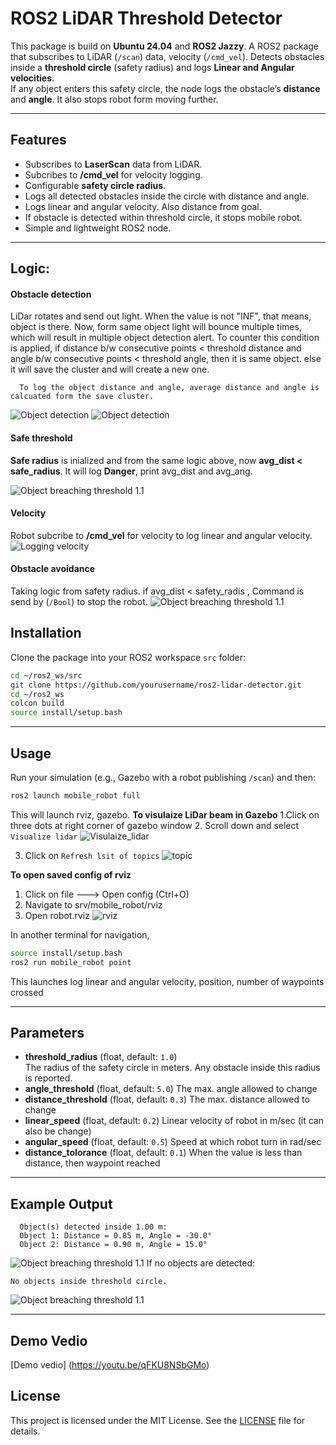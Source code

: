 # ROS2 LiDAR Threshold Detector

This package is build on **Ubuntu 24.04** and **ROS2 Jazzy**.
A ROS2 package that subscribes to LiDAR (`/scan`) data, velocity (`/cmd_vel`). Detects obstacles inside a **threshold circle** (safety radius) and logs **Linear and Angular velocities**.  
If any object enters this safety circle, the node logs the obstacle’s **distance** and **angle**. It also stops robot form moving further. 

---

## Features
- Subscribes to **LaserScan** data from LiDAR.
- Subcribes to **/cmd_vel** for velocity logging. 
- Configurable **safety circle radius**.
- Logs all detected obstacles inside the circle with distance and angle.
- Logs linear and angular velocity. Also distance from goal.
- If obstacle is detected within threshold circle, it stops mobile robot. 
- Simple and lightweight ROS2 node.

---
## Logic:

#### Obstacle detection 
  LiDar rotates and send out light. When the value is not "INF", that means, object is there.
  Now, form same object light will bounce multiple times, which will result in multiple object detection alert. To counter this condition is applied, 
      if distance b/w consecutive points < threshold distance and angle b/w consecutive points < threshold angle, then it is same object. 
      else it will save the cluster and will create a new one. 
      


      To log the object distance and angle, average distance and angle is calcuated form the save cluster. 

  ![Object detection](/screenshots/gazebo_visulation.png)
  ![Object detection](/screenshots/object_detection.png)

#### Safe threshold
  **Safe radius** is inialized and from the same logic above, now **avg_dist < safe_radius**. It will log **Danger**, print avg_dist and avg_ang. 

  ![Object breaching threshold 1.1](/screenshots/warning.png)


#### Velocity 
  Robot subcribe to **/cmd_vel** for velocity to log linear and angular velocity. 
  ![Logging velocity](/screenshots/velocity_log.png)



#### Obstacle avoidance 
  Taking logic from safety radius. 
    if avg_dist < safety_radis , Command is send by (`/Bool`) to stop the robot. 
      ![Object breaching threshold 1.1](/screenshots/safety_radius.png)



## Installation

Clone the package into your ROS2 workspace `src` folder:

```bash
cd ~/ros2_ws/src
git clone https://github.com/yourusername/ros2-lidar-detector.git
cd ~/ros2_ws
colcon build
source install/setup.bash
```


---

## Usage

Run your simulation (e.g., Gazebo with a robot publishing `/scan`) and then:

```bash
ros2 launch mobile_robot full
```
This will launch rviz, gazebo. 
**To visulaize LiDar beam in Gazebo**
1.Click on three dots at right corner of gazebo window
2. Scroll down and select `Visualize lidar`
![Visulaize_lidar](/screenshots/lidar_visual.png)

3. Click on `Refresh lsit of topics`
![topic](/screenshots/topic.png)


**To open saved config of rviz** 
1. Click on file ---> Open config (Ctrl+O)
2. Navigate to srv/mobile_robot/rviz
3. Open robot.rviz
![rviz](/screenshots/rviz.png)

In another terminal for navigation, 
```bash
source install/setup.bash
ros2 run mobile_robot point
```
This launches log linear and angular velocity, position, number of waypoints crossed 

---
## Parameters

- **threshold_radius** (float, default: `1.0`)  
  The radius of the safety circle in meters. Any obstacle inside this radius is reported.
- **angle_threshold** (float, default: `5.0`) 
  The max. angle allowed to change
- **distance_threshold** (float, default: `0.3`)
  The max. distance allowed to change
- **linear_speed** (float, default: `0.2`)
  Linear velocity of robot in m/sec (it can also be change)
- **angular_speed** (float, default: `0.5`)
  Speed at which robot turn in rad/sec
- **distance_tolorance** (float, default: `0.1`)
  When the value is less than distance, then waypoint reached

---

## Example Output

```text
  Object(s) detected inside 1.00 m:
  Object 1: Distance = 0.85 m, Angle = -30.0°
  Object 2: Distance = 0.90 m, Angle = 15.0°
```
![Object breaching threshold 1.1](/screenshots/object_detection.png)
If no objects are detected:

```text
No objects inside threshold circle.
```
![Object breaching threshold 1.1](/screenshots/no_obstacle.png)

---

## Demo Vedio
  [Demo vedio] (https://youtu.be/qFKU8NSbGMo)
## License
This project is licensed under the MIT License. See the [LICENSE](LICENSE) file for details.

